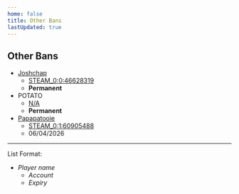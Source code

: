 ```yaml
---
home: false
title: Other Bans
lastUpdated: true
---
```


## Other Bans

+ [Joshchap](https://ozfortress.com/users/215)
  + [STEAM_0:0:46628319](http://steamcommunity.com/profiles/76561198053522366)
  + **Permanent**
+ POTATO
  + [N/A]()
  + **Permanent**
+ [Papapatooie](https://ozfortress.com/users/2615)
  + [STEAM_0:1:60905488](http://steamcommunity.com/profiles/76561198082076705)
  + 06/04/2026

---

List Format:
+ *Player name*
  + *Account*
  + *Expiry*